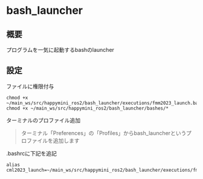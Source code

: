 # bash_launcher
## 概要
プログラムを一気に起動するbashのlauncher

## 設定
ファイルに権限付与
```
chmod +x ~/main_ws/src/happymini_ros2/bash_launcher/executions/fmm2023_launch.bash
chmod +x ~/main_ws/src/happymini_ros2/bash_launcher/bashes/*
```

ターミナルのプロファイル追加
> ターミナル「Preferences」の「Profiles」からbash_launcherというプロファイルを追加します

.bashrcに下記を追記
```
alias cml2023_launch=~/main_ws/src/happymini_ros2/bash_launcher/executions/fmm2023_launch.bash
```
